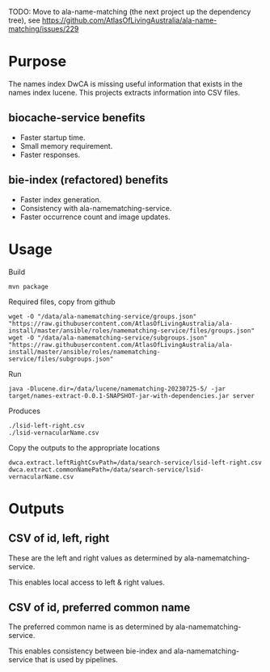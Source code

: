 TODO: Move to ala-name-matching (the next project up the dependency tree), see https://github.com/AtlasOfLivingAustralia/ala-name-matching/issues/229

# Purpose
The names index DwCA is missing useful information that exists in the names index lucene. This projects extracts 
information into CSV files.

## biocache-service benefits
- Faster startup time.
- Small memory requirement.
- Faster responses.

## bie-index (refactored) benefits
- Faster index generation.
- Consistency with ala-namematching-service.
- Faster occurrence count and image updates.

# Usage

Build

```shell
mvn package
```

Required files, copy from github

```
wget -O "/data/ala-namematching-service/groups.json" "https://raw.githubusercontent.com/AtlasOfLivingAustralia/ala-install/master/ansible/roles/namematching-service/files/groups.json"
wget -O "/data/ala-namematching-service/subgroups.json" "https://raw.githubusercontent.com/AtlasOfLivingAustralia/ala-install/master/ansible/roles/namematching-service/files/subgroups.json"
```

Run
```shell
java -Dlucene.dir=/data/lucene/namematching-20230725-5/ -jar target/names-extract-0.0.1-SNAPSHOT-jar-with-dependencies.jar server
```

Produces
```shell
./lsid-left-right.csv
./lsid-vernacularName.csv
```

Copy the outputs to the appropriate locations
```
dwca.extract.leftRightCsvPath=/data/search-service/lsid-left-right.csv
dwca.extract.commonNamePath=/data/search-service/lsid-vernacularName.csv
```

# Outputs

## CSV of id, left, right
These are the left and right values as determined by ala-namematching-service.

This enables local access to left & right values.

## CSV of id, preferred common name
The preferred common name is as determined by ala-namematching-service.

This enables consistency between bie-index and ala-namematching-service that is used by pipelines.

